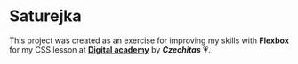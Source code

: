 # Saturejka

This project was created as an exercise for improving my skills with **Flexbox** for my CSS lesson at **[Digital academy](https://www.czechitas.cz/cs/kalendar-akci/akce/21000/)** by _**Czechitas**_ 💗.
